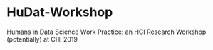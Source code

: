# HuDat-Workshop
Humans in Data Science Work Practice: an HCI Research Workshop (potentially) at CHI 2019
